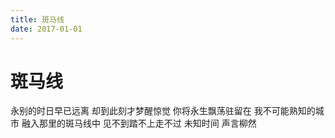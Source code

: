 ```yaml
---
title: 斑马线
date: 2017-01-01
---
```

# 斑马线
永别的时日早已远离
却到此刻才梦醒惊觉
你将永生飘荡驻留在
我不可能熟知的城市
融入那里的斑马线中
见不到踏不上走不过
未知时间
声言柳然